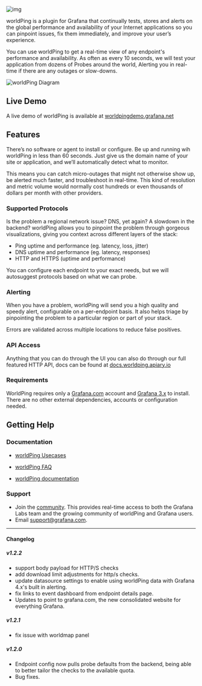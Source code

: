 ![img](https://circleci.com/gh/raintank/worldping-app.svg?style=shield&circle-token=:circle-token)

worldPing is a plugin for Grafana that continually tests, stores and alerts on the global performance and availability of your Internet applications so you can pinpoint issues, fix them immediately, and improve your user’s experience.

You can use worldPing to get a real-time view of any endpoint's performance and availability. As often as every 10 seconds, we will test your application from dozens of Probes around the world, Alerting you in real-time if there are any outages or slow-downs.

![worldPing Diagram](https://grafana.com/img/worldping_graph.svg)

## Live Demo

A live demo of worldPing is available at [worldpingdemo.grafana.net](https://worldpingdemo.grafana.net)

## Features

There’s no software or agent to install or configure. Be up and running wih worldPing in less than 60 seconds. Just give us the domain name of your site or application, and we’ll automatically detect what to monitor.

This means you can catch micro-outages that might not otherwise show up, be alerted much faster, and troubleshoot in real-time. This kind of resolution and metric volume would normally cost hundreds or even thousands of dollars per month with other providers.


### Supported Protocols

Is the problem a regional network issue? DNS, yet again? A slowdown in the backend? worldPing allows you to pinpoint the problem through gorgeous visualizations, giving you context across different layers of the stack:

- Ping uptime and performance (eg. latency, loss, jitter)
- DNS uptime and performance (eg. latency, responses)
- HTTP and HTTPS (uptime and performance)

You can configure each endpoint to your exact needs, but we will autosuggest protocols based on what we can probe.

### Alerting

When you have a problem, worldPing will send you a high quality and speedy alert, configurable on a per-endpoint basis. It also helps triage by pinpointing the problem to a particular region or part of your stack.

Errors are validated across multiple locations to reduce false positives.

### API Access
Anything that you can do through the UI you can also do through our full featured HTTP API, docs can be found at [docs.worldping.apiary.io](http://docs.worldping.apiary.io)

### Requirements
WorldPing requires only a [Grafana.com](http://grafana.com) account and [Grafana 3.x](https://grafana.com/grafana/download) to install. There are no other external dependencies, accounts or configuration needed.

## Getting Help

### Documentation
- [worldPing Usecases](http://worldping.raintank.io/worldping/use-cases)

- [worldPing FAQ](https://grafana.com/cloud/worldping#FAQ)

- [worldPing documentation](http://worldping.raintank.io/docs/)

### Support

- Join the [community](http://community.grafana.com). This provides real-time access to both the Grafana Labs team and the growing community of worldPing and Grafana users.
- Email [support@grafana.com](mailto:support@grafana.com).

------

#### Changelog
##### v1.2.2

- support body payload for HTTP/S checks
- add download limit adjustments for http/s checks.
- update datasource settings to enable using worldPing data with Grafana 4.x's built in alerting.
- fix links to event dashboard from endpoint details page.
- Updates to point to grafana.com, the new consolidated website for everything Grafana.

##### v1.2.1

- fix issue with worldmap panel

##### v1.2.0
- Endpoint config now pulls probe defaults from the backend, being able to better tailor the checks to the available quota.
- Bug fixes.
